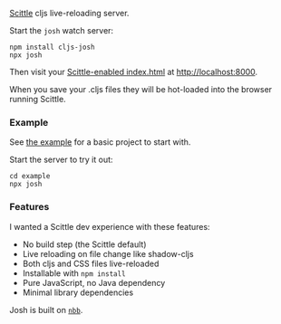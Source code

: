 [Scittle](https://github.com/babashka/scittle/) cljs live-reloading server.

Start the `josh` watch server:

```shell
npm install cljs-josh
npx josh
```

Then visit your [Scittle-enabled index.html](./example/index.html) at <http://localhost:8000>.

When you save your .cljs files they will be hot-loaded into the browser running Scittle.

### Example

See [the example](./example) for a basic project to start with.

Start the server to try it out:

```shell
cd example
npx josh
```

### Features

I wanted a Scittle dev experience with these features:

- No build step (the Scittle default)
- Live reloading on file change like shadow-cljs
- Both cljs and CSS files live-reloaded
- Installable with `npm install`
- Pure JavaScript, no Java dependency
- Minimal library dependencies

Josh is built on [`nbb`](https://github.com/babashka/nbb/).
